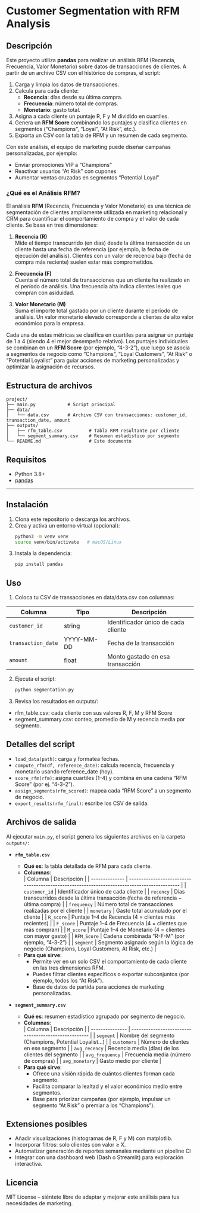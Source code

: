 # Customer Segmentation with RFM Analysis

## Descripción

Este proyecto utiliza **pandas** para realizar un análisis RFM (Recencia, Frecuencia, Valor Monetario) sobre datos de transacciones de clientes. A partir de un archivo CSV con el histórico de compras, el script:

1. Carga y limpia los datos de transacciones.  
2. Calcula para cada cliente:
   - **Recencia**: días desde su última compra.  
   - **Frecuencia**: número total de compras.  
   - **Monetario**: gasto total.  
3. Asigna a cada cliente un puntaje R, F y M dividido en cuartiles.  
4. Genera un **RFM Score** combinando los puntajes y clasifica clientes en segmentos (“Champions”, “Loyal”, “At Risk”, etc.).  
5. Exporta un CSV con la tabla de RFM y un resumen de cada segmento.

Con este análisis, el equipo de marketing puede diseñar campañas personalizadas, por ejemplo:

- Enviar promociones VIP a “Champions”  
- Reactivar usuarios “At Risk” con cupones  
- Aumentar ventas cruzadas en segmentos “Potential Loyal”

### ¿Qué es el Análisis RFM?

El análisis **RFM** (Recencia, Frecuencia y Valor Monetario) es una técnica de segmentación de clientes ampliamente utilizada en marketing relacional y CRM para cuantificar el comportamiento de compra y el valor de cada cliente. Se basa en tres dimensiones:

1. **Recencia (R)**  
   Mide el tiempo transcurrido (en días) desde la última transacción de un cliente hasta una fecha de referencia (por ejemplo, la fecha de ejecución del análisis). Clientes con un valor de recencia bajo (fecha de compra más reciente) suelen estar más comprometidos.

2. **Frecuencia (F)**  
   Cuenta el número total de transacciones que un cliente ha realizado en el período de análisis. Una frecuencia alta indica clientes leales que compran con asiduidad.

3. **Valor Monetario (M)**  
   Suma el importe total gastado por un cliente durante el período de análisis. Un valor monetario elevado corresponde a clientes de alto valor económico para la empresa.

Cada una de estas métricas se clasifica en cuartiles para asignar un puntaje de 1 a 4 (siendo 4 el mejor desempeño relativo). Los puntajes individuales se combinan en un **RFM Score** (por ejemplo, “4-3-2”), que luego se asocia a segmentos de negocio como “Champions”, “Loyal Customers”, “At Risk” o “Potential Loyalist” para guiar acciones de marketing personalizadas y optimizar la asignación de recursos.

## Estructura de archivos

```
project/
├── main.py            # Script principal
├── data/
│   └── data.csv       # Archivo CSV con transacciones: customer_id, transaction_date, amount
├── outputs/
│   ├── rfm_table.csv          # Tabla RFM resultante por cliente
│   └── segment_summary.csv    # Resumen estadístico por segmento
└── README.md                  # Este documento
```

## Requisitos

- Python 3.8+
- [pandas](https://pandas.pydata.org/)

---

## Instalación

1. Clona este repositorio o descarga los archivos.  
2. Crea y activa un entorno virtual (opcional):
   ```bash
   python3 -m venv venv
   source venv/bin/activate   # macOS/Linux
   ```
3.	Instala la dependencia:
    ```bash
    pip install pandas
    ```

## Uso

1.	Coloca tu CSV de transacciones en data/data.csv con columnas:

| Columna            | Tipo       | Descripción                              |
| ------------------ | ---------- | ---------------------------------------- |
| `customer_id`      | string     | Identificador único de cada cliente      |
| `transaction_date` | YYYY-MM-DD | Fecha de la transacción                  |
| `amount`           | float      | Monto gastado en esa transacción         |

2.	Ejecuta el script:
    ```bash
    python segmentation.py
    ```

3.	Revisa los resultados en outputs/:
- rfm_table.csv: cada cliente con sus valores R, F, M y RFM Score
- segment_summary.csv: conteo, promedio de M y recencia media por segmento.

## Detalles del script
- `load_data(path)`: carga y formatea fechas.
- `compute_rfm(df, reference_date)`: calcula recencia, frecuencia y monetario usando reference_date (hoy).
- `score_rfm(rfm)`: asigna cuartiles (1–4) y combina en una cadena “RFM Score” (por ej. “4-3-2”).
- `assign_segments(rfm_scored)`: mapea cada “RFM Score” a un segmento de negocio.
- `export_results(rfm_final)`: escribe los CSV de salida.

## Archivos de salida

Al ejecutar `main.py`, el script genera los siguientes archivos en la carpeta `outputs/`:

- **`rfm_table.csv`**  
  - **Qué es**: la tabla detallada de RFM para cada cliente.  
  - **Columnas**:  
    | Columna        | Descripción                                                                                 |
    | -------------- | ------------------------------------------------------------------------------------------- |
    | `customer_id`  | Identificador único de cada cliente                                                         |
    | `recency`      | Días transcurridos desde la última transacción (fecha de referencia − última compra)        |
    | `frequency`    | Número total de transacciones realizadas por el cliente                                     |
    | `monetary`     | Gasto total acumulado por el cliente                                                        |
    | `R_score`      | Puntaje 1–4 de Recencia (4 = clientes más recientes)                                       |
    | `F_score`      | Puntaje 1–4 de Frecuencia (4 = clientes que más compran)                                   |
    | `M_score`      | Puntaje 1–4 de Monetario (4 = clientes con mayor gasto)                                    |
    | `RFM_Score`    | Cadena combinada “R-F-M” (por ejemplo, “4-3-2”)                                            |
    | `segment`      | Segmento asignado según la lógica de negocio (Champions, Loyal Customers, At Risk, etc.)   |
  - **Para qué sirve**:  
    - Permite ver en un solo CSV el comportamiento de cada cliente en las tres dimensiones RFM.  
    - Puedes filtrar clientes específicos o exportar subconjuntos (por ejemplo, todos los “At Risk”).  
    - Base de datos de partida para acciones de marketing personalizadas.

- **`segment_summary.csv`**  
  - **Qué es**: resumen estadístico agrupado por segmento de negocio.  
  - **Columnas**:  
    | Columna         | Descripción                                          |
    | --------------- | ---------------------------------------------------- |
    | `segment`       | Nombre del segmento (Champions, Potential Loyalist…) |
    | `customers`     | Número de clientes en ese segmento                   |
    | `avg_recency`   | Recencia media (días) de los clientes del segmento   |
    | `avg_frequency` | Frecuencia media (número de compras)                 |
    | `avg_monetary`  | Gasto medio por cliente                              |
  - **Para qué sirve**:  
    - Ofrece una visión rápida de cuántos clientes forman cada segmento.  
    - Facilita comparar la lealtad y el valor económico medio entre segmentos.  
    - Base para priorizar campañas (por ejemplo, impulsar un  segmento “At Risk” o premiar a los “Champions”).

## Extensiones posibles
- Añadir visualizaciones (histogramas de R, F y M) con matplotlib.
- Incorporar filtros: solo clientes con valor ≥ X.
- Automatizar generación de reportes semanales mediante un pipeline CI
- Integrar con una dashboard web (Dash o Streamlit) para exploración interactiva.

## Licencia

MIT License – siéntete libre de adaptar y mejorar este análisis para tus necesidades de marketing.

